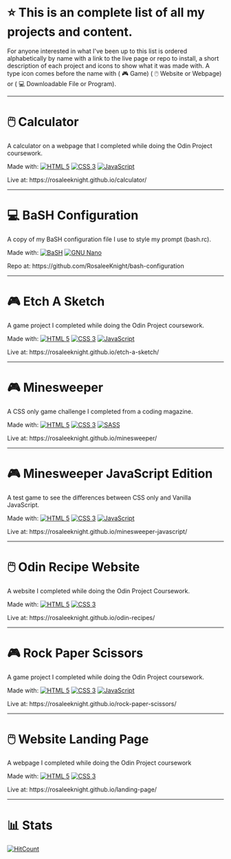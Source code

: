 # ⭐ This is an complete list of all my projects and content.
For anyone interested in what I've been up to this list is ordered alphabetically by name with a link to the live page or repo to install, a short description of each project and icons to show what it was made with. A type icon comes before the name with ( 🎮 Game) ( 🖱️ Website or Webpage) or ( 💻 Downloadable File or Program).

-----
# 🖱️ Calculator
<p> A calculator on a webpage that I completed while doing the Odin Project coursework. </p>
<p> Made with: <a href="https://html.spec.whatwg.org/multipage/"><img src="https://user-images.githubusercontent.com/97799058/156934529-fc15c490-2529-4d2a-87b6-c32c13999df5.svg" alt="HTML 5" ></a> <a href="https://www.w3.org/Style/CSS/"><img src="https://user-images.githubusercontent.com/97799058/156934609-09270fb4-242a-41ae-847a-98c2d4329768.svg" alt="CSS 3" ></a> <a href="https://developer.mozilla.org/en-US/docs/Web/JavaScript"><img src="https://user-images.githubusercontent.com/97799058/156934745-edea71d3-f814-43b1-9e1a-943a0b7a7b30.svg" alt="JavaScript" ></a> </p> 
<p> Live at: https://rosaleeknight.github.io/calculator/ </p>

-----
# 💻 BaSH Configuration
<p> A copy of my BaSH configuration file I use to style my prompt (bash.rc). </p>
<p> Made with: <a href="https://www.gnu.org/software/bash/"><img src="https://user-images.githubusercontent.com/97799058/156937550-1cc647c4-2cd3-46fd-aa5f-8e59d67d134c.svg" alt="BaSH" ></a> <a href="https://www.gnu.org/software/bash/"><img src="https://user-images.githubusercontent.com/97799058/156937878-73bbf3d2-1537-4947-a3e6-a664d12986e2.svg" alt="GNU Nano" ></a> </p> 
<p> Repo at: https://github.com/RosaleeKnight/bash-configuration </p>

-----
# 🎮 Etch A Sketch
<p> A game project I completed while doing the Odin Project coursework. </p>
<p> Made with: <a href="https://html.spec.whatwg.org/multipage/"><img src="https://user-images.githubusercontent.com/97799058/156934529-fc15c490-2529-4d2a-87b6-c32c13999df5.svg" alt="HTML 5" ></a> <a href="https://www.w3.org/Style/CSS/"><img src="https://user-images.githubusercontent.com/97799058/156934609-09270fb4-242a-41ae-847a-98c2d4329768.svg" alt="CSS 3" ></a> <a href="https://developer.mozilla.org/en-US/docs/Web/JavaScript"><img src="https://user-images.githubusercontent.com/97799058/156934745-edea71d3-f814-43b1-9e1a-943a0b7a7b30.svg" alt="JavaScript" ></a> </p> 
<p> Live at: https://rosaleeknight.github.io/etch-a-sketch/ </p>

-----
# 🎮 Minesweeper
<p> A CSS only game challenge I completed from a coding magazine. </p>
<p> Made with: <a href="https://html.spec.whatwg.org/multipage/"><img src="https://user-images.githubusercontent.com/97799058/156934529-fc15c490-2529-4d2a-87b6-c32c13999df5.svg" alt="HTML 5" ></a> <a href="https://www.w3.org/Style/CSS/"><img src="https://user-images.githubusercontent.com/97799058/156934609-09270fb4-242a-41ae-847a-98c2d4329768.svg" alt="CSS 3" ></a> <a href="https://sass-lang.com/"><img src="https://user-images.githubusercontent.com/97799058/156935697-10eef3fa-e9f1-49fc-8af8-868e76f8a0f2.svg" alt="SASS" ></a> </p> 
<p> Live at: https://rosaleeknight.github.io/minesweeper/ </p>

-----
# 🎮 Minesweeper JavaScript Edition
<p> A test game to see the differences between CSS only and Vanilla JavaScript. </p>
<p> Made with: <a href="https://html.spec.whatwg.org/multipage/"><img src="https://user-images.githubusercontent.com/97799058/156934529-fc15c490-2529-4d2a-87b6-c32c13999df5.svg" alt="HTML 5" ></a> <a href="https://www.w3.org/Style/CSS/"><img src="https://user-images.githubusercontent.com/97799058/156934609-09270fb4-242a-41ae-847a-98c2d4329768.svg" alt="CSS 3" ></a> <a href="https://developer.mozilla.org/en-US/docs/Web/JavaScript"><img src="https://user-images.githubusercontent.com/97799058/156934745-edea71d3-f814-43b1-9e1a-943a0b7a7b30.svg" alt="JavaScript" ></a> </p> 
<p> Live at: https://rosaleeknight.github.io/minesweeper-javascript/ </p>

-----
# 🖱️ Odin Recipe Website
<p> A website I completed while doing the Odin Project Coursework. </p>
<p> Made with: <a href="https://html.spec.whatwg.org/multipage/"><img src="https://user-images.githubusercontent.com/97799058/156934529-fc15c490-2529-4d2a-87b6-c32c13999df5.svg" alt="HTML 5" ></a> <a href="https://www.w3.org/Style/CSS/"><img src="https://user-images.githubusercontent.com/97799058/156934609-09270fb4-242a-41ae-847a-98c2d4329768.svg" alt="CSS 3" ></a> </p> 
<p> Live at: https://rosaleeknight.github.io/odin-recipes/ </p>

-----
# 🎮 Rock Paper Scissors
<p> A game project I completed while doing the Odin Project coursework. </p>
<p> Made with: <a href="https://html.spec.whatwg.org/multipage/"><img src="https://user-images.githubusercontent.com/97799058/156934529-fc15c490-2529-4d2a-87b6-c32c13999df5.svg" alt="HTML 5" ></a> <a href="https://www.w3.org/Style/CSS/"><img src="https://user-images.githubusercontent.com/97799058/156934609-09270fb4-242a-41ae-847a-98c2d4329768.svg" alt="CSS 3" ></a> <a href="https://developer.mozilla.org/en-US/docs/Web/JavaScript"><img src="https://user-images.githubusercontent.com/97799058/156934745-edea71d3-f814-43b1-9e1a-943a0b7a7b30.svg" alt="JavaScript" ></a> </p> 
<p> Live at: https://rosaleeknight.github.io/rock-paper-scissors/ </p>

-----
# 🖱️ Website Landing Page
<p> A webpage I completed while doing the Odin Project coursework </p>
<p> Made with: <a href="https://html.spec.whatwg.org/multipage/"><img src="https://user-images.githubusercontent.com/97799058/156934529-fc15c490-2529-4d2a-87b6-c32c13999df5.svg" alt="HTML 5" ></a> <a href="https://www.w3.org/Style/CSS/"><img src="https://user-images.githubusercontent.com/97799058/156934609-09270fb4-242a-41ae-847a-98c2d4329768.svg" alt="CSS 3" ></a> </p> 
<p> Live at: https://rosaleeknight.github.io/landing-page/ </p>

-----
# 📊 Stats
  [![HitCount](https://hits.dwyl.com/RosaleeKnight/project-list.svg?style=flat-square)](http://hits.dwyl.com/RosaleeKnight/project-list)
